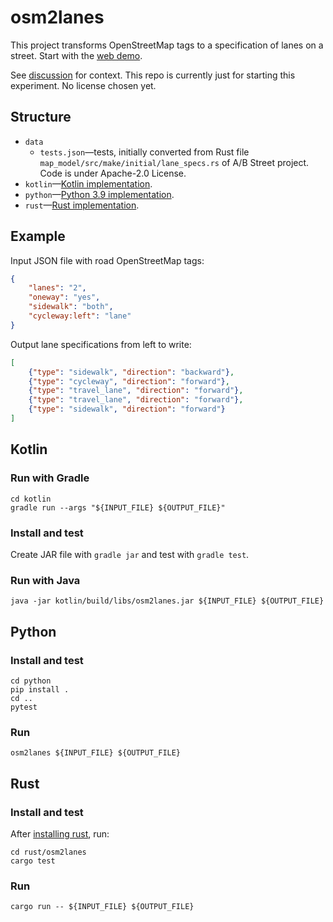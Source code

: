 osm2lanes
=========

This project transforms OpenStreetMap tags to a specification of lanes on a
street. Start with the [web demo](https://a-b-street.github.io/osm2lanes).

See [discussion](https://github.com/a-b-street/abstreet/discussions/789) for
context.  This repo is currently just for starting this experiment.  No license
chosen yet.

Structure
---------

  * `data`
    * `tests.json`—tests, initially converted from Rust file
      `map_model/src/make/initial/lane_specs.rs` of A/B Street project.  Code is
      under Apache-2.0 License.
  * `kotlin`—[Kotlin implementation](#kotlin).
  * `python`—[Python 3.9 implementation](#python).
  * `rust`—[Rust implementation](#rust).

Example
-------

Input JSON file with road OpenStreetMap tags:

```json
{
    "lanes": "2",
    "oneway": "yes",
    "sidewalk": "both",
    "cycleway:left": "lane"
}
```

Output lane specifications from left to write:

```json
[
    {"type": "sidewalk", "direction": "backward"},
    {"type": "cycleway", "direction": "forward"},
    {"type": "travel_lane", "direction": "forward"},
    {"type": "travel_lane", "direction": "forward"},
    {"type": "sidewalk", "direction": "forward"}
]
```

Kotlin
------

### Run with Gradle ###

```shell
cd kotlin
gradle run --args "${INPUT_FILE} ${OUTPUT_FILE}"
```

### Install and test ###

Create JAR file with `gradle jar` and test with `gradle test`.

### Run with Java ###

```shell
java -jar kotlin/build/libs/osm2lanes.jar ${INPUT_FILE} ${OUTPUT_FILE}
```

Python
------

### Install and test ###

```shell
cd python
pip install .
cd ..
pytest
```

### Run ###

```shell
osm2lanes ${INPUT_FILE} ${OUTPUT_FILE}
```

Rust
------

### Install and test ###

After [installing rust](https://www.rust-lang.org/tools/install), run:

```shell
cd rust/osm2lanes
cargo test
```

### Run ###

```shell
cargo run -- ${INPUT_FILE} ${OUTPUT_FILE}
```
